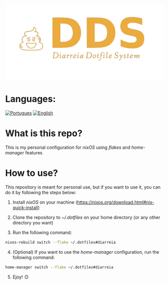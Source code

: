 ![](https://raw.githubusercontent.com/fnxln/dds/main/assets/logo.png)

# Languages:

<a href="https://github.com/fnxln/dds/blob/main/README_PT-BR.md">![Portugues](https://img.shields.io/badge/%F0%9F%87%A7%F0%9F%87%B7-Portugues-green)</a>
<a href="https://github.com/fnxln/dds/">![English](https://img.shields.io/badge/%F0%9F%87%AC%F0%9F%87%A7-English%20Version-blue)</a>

# What is this repo?

This is my personal configuration for *nixOS* using *flakes* and *home-manager* features 

# How to use?

This repository is meant for personal use, but if you want to use it, you can do it by following the steps below:

1. Install *nixOS* on your machine (https://nixos.org/download.html#nix-quick-install)

2. Clone the repository to *~/.dotfiles* on your home directory (or any other directory you want)

3. Run the following command:

```bash
nixos-rebuild switch --flake ~/.dotfiles#diarreia
```
4. (Optional) If you want to use the *home-manager* configuration, run the following command:

```bash
home-manager switch --flake ~/.dotfiles#diarreia
```

5. Ejoy! :D